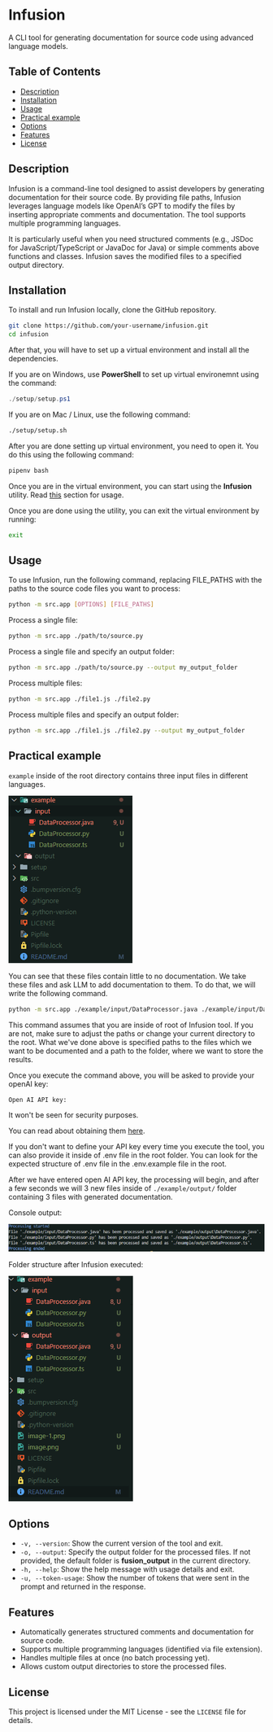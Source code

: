 # Infusion

A CLI tool for generating documentation for source code using advanced language models.

## Table of Contents
- [Description](#description)
- [Installation](#installation)
- [Usage](#usage)
- [Practical example](#practical-example)
- [Options](#options)
- [Features](#features)
- [License](#license)

## Description

Infusion is a command-line tool designed to assist developers by generating documentation for their source code. By providing file paths, Infusion leverages language models like OpenAI’s GPT to modify the files by inserting appropriate comments and documentation. The tool supports multiple programming languages.

It is particularly useful when you need structured comments (e.g., JSDoc for JavaScript/TypeScript or JavaDoc for Java) or simple comments above functions and classes. Infusion saves the modified files to a specified output directory.

## Installation

To install and run Infusion locally, clone the GitHub repository.

```bash
git clone https://github.com/your-username/infusion.git
cd infusion
```

After that, you will have to set up a virtual environment and install all the dependencies. 

If you are on Windows, use **PowerShell** to set up virtual environemnt using the command:
```powershell
./setup/setup.ps1
```

If you are on Mac / Linux, use the following command:
```bash
./setup/setup.sh
```

After you are done setting up virtual environment, you need to open it. You do this using the following command:
```bash
pipenv bash
```

Once you are in the virtual environment, you can start using the **Infusion** utility. Read [this](#usage) section for usage. 

Once you are done using the utility, you can exit the virtual environment by running:
```bash
exit
```

## Usage

To use Infusion, run the following command, replacing FILE_PATHS with the paths to the source code files you want to process:
```bash
python -m src.app [OPTIONS] [FILE_PATHS]
```

Process a single file:
```bash
python -m src.app ./path/to/source.py
```

Process a single file and specify an output folder:
```bash
python -m src.app ./path/to/source.py --output my_output_folder
```

Process multiple files:
```bash
python -m src.app ./file1.js ./file2.py
```

Process multiple files and specify an output folder:
```bash
python -m src.app ./file1.js ./file2.py --output my_output_folder
```

## Practical example

`example` inside of the root directory contains three input files in different languages. 

![alt text](example_folder_structure_1.png)

You can see that these files contain little to no documentation. We take these files and ask LLM to add documentation to them. To do that, we will write the following command. 

```bash
python -m src.app ./example/input/DataProcessor.java ./example/input/DataProcessor.py ./example/input/DataProcessor.ts --output ./example/output
```
This command assumes that you are inside of root of Infusion tool. If you are not, make sure to adjust the paths or change your current directory to the root.
What we've done above is specified paths to the files which we want to be documented and a path to the folder, where we want to store the results.

Once you execute the command above, you will be asked to provide your openAI key:
```bash
Open AI API key:
```
It won't be seen for security purposes.

You can read about obtaining them [here](https://community.openai.com/t/how-to-generate-openai-api-key/401363).

If you don't want to define your API key every time you execute the tool, you can also provide it inside of .env file in the root folder. You can look for the expected structure of .env file in the .env.example file in the root. 

After we have entered open AI API key, the processing will begin, and after a few seconds we will 3 new files inside of `./example/output/` folder containing 3 files with generated documentation. 

Console output:

![alt text](example_console_output.png)

Folder structure after Infusion executed:

![alt text](example_folder_structure_2.png)

## Options
- `-v, --version`: Show the current version of the tool and exit.
- `-o, --output`: Specify the output folder for the processed files. If not provided, the default folder is **fusion_output** in the current directory.
- `-h, --help`: Show the help message with usage details and exit.
- `-u, --token-usage`: Show the number of tokens that were sent in the prompt and returned in the response.

## Features
- Automatically generates structured comments and documentation for source code.
- Supports multiple programming languages (identified via file extension).
- Handles multiple files at once (no batch processing yet).
- Allows custom output directories to store the processed files.

## License
This project is licensed under the MIT License - see the `LICENSE` file for details.
